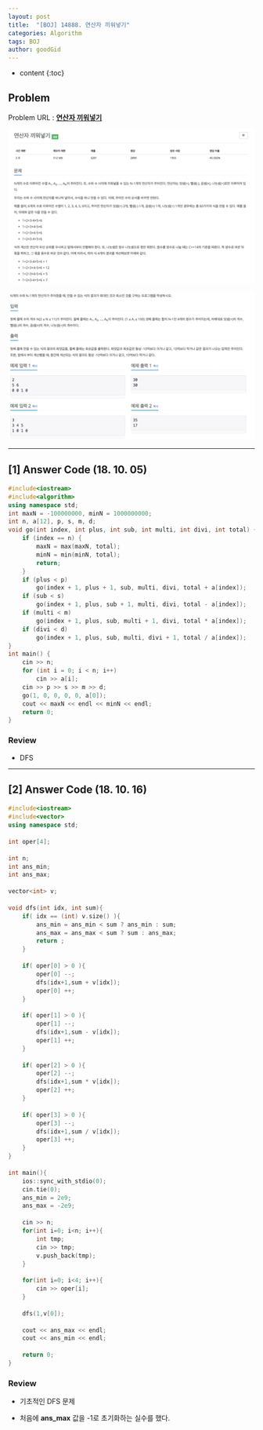 ```yaml
---
layout: post
title:  "[BOJ] 14888. 연산자 끼워넣기"
categories: Algorithm
tags: BOJ 
author: goodGid
---
```

* content
{:toc}

## Problem

Problem URL : **[연산자 끼워넣기](https://www.acmicpc.net/problem/14888)**












![](/assets/img/algorithm/14888_1.png)

![](/assets/img/algorithm/14888_2.png)


---

## [1] Answer Code (18. 10. 05)

``` cpp
#include<iostream>
#include<algorithm>
using namespace std;
int maxN = -100000000, minN = 1000000000;
int n, a[12], p, s, m, d;
void go(int index, int plus, int sub, int multi, int divi, int total) {
    if (index == n) {
        maxN = max(maxN, total);
        minN = min(minN, total);
        return;
    }
    if (plus < p)
        go(index + 1, plus + 1, sub, multi, divi, total + a[index]);
    if (sub < s)
        go(index + 1, plus, sub + 1, multi, divi, total - a[index]);
    if (multi < m)
        go(index + 1, plus, sub, multi + 1, divi, total * a[index]);
    if (divi < d)
        go(index + 1, plus, sub, multi, divi + 1, total / a[index]);
}
int main() {
    cin >> n;
    for (int i = 0; i < n; i++)
        cin >> a[i];
    cin >> p >> s >> m >> d;
    go(1, 0, 0, 0, 0, a[0]);
    cout << maxN << endl << minN << endl;
    return 0;
}
```

### Review

* DFS

---

## [2] Answer Code (18. 10. 16)

``` cpp
#include<iostream>
#include<vector>
using namespace std;

int oper[4];

int n;
int ans_min;
int ans_max;

vector<int> v;

void dfs(int idx, int sum){
    if( idx == (int) v.size() ){
        ans_min = ans_min < sum ? ans_min : sum;
        ans_max = ans_max < sum ? sum : ans_max;
        return ;
    }
   
    if( oper[0] > 0 ){
        oper[0] --;
        dfs(idx+1,sum + v[idx]);
        oper[0] ++;
    }
    
    if( oper[1] > 0 ){
        oper[1] --;
        dfs(idx+1,sum - v[idx]);
        oper[1] ++;
    }
    
    if( oper[2] > 0 ){
        oper[2] --;
        dfs(idx+1,sum * v[idx]);
        oper[2] ++;
    }
    
    if( oper[3] > 0 ){
        oper[3] --;
        dfs(idx+1,sum / v[idx]);
        oper[3] ++;
    }
}

int main(){
    ios::sync_with_stdio(0);
    cin.tie(0);
    ans_min = 2e9;
    ans_max = -2e9;
    
    cin >> n;
    for(int i=0; i<n; i++){
        int tmp;
        cin >> tmp;
        v.push_back(tmp);
    }
    
    for(int i=0; i<4; i++){
        cin >> oper[i];
    }
    
    dfs(1,v[0]);
    
    cout << ans_max << endl;
    cout << ans_min << endl;

    return 0;
}
```

### Review

* 기초적인 DFS 문제

* 처음에 **ans_max** 값을 -1로 초기화하는 실수를 했다. 